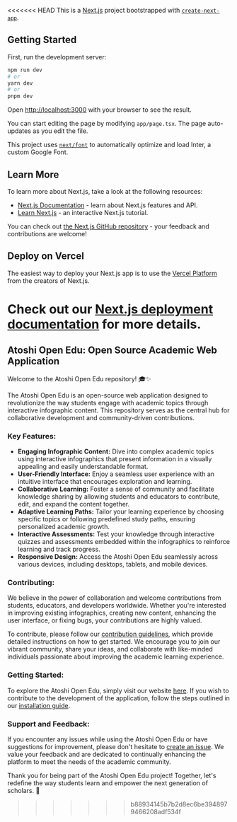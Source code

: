 <<<<<<< HEAD
This is a [Next.js](https://nextjs.org/) project bootstrapped with [`create-next-app`](https://github.com/vercel/next.js/tree/canary/packages/create-next-app).

## Getting Started

First, run the development server:

```bash
npm run dev
# or
yarn dev
# or
pnpm dev
```

Open [http://localhost:3000](http://localhost:3000) with your browser to see the result.

You can start editing the page by modifying `app/page.tsx`. The page auto-updates as you edit the file.

This project uses [`next/font`](https://nextjs.org/docs/basic-features/font-optimization) to automatically optimize and load Inter, a custom Google Font.

## Learn More

To learn more about Next.js, take a look at the following resources:

- [Next.js Documentation](https://nextjs.org/docs) - learn about Next.js features and API.
- [Learn Next.js](https://nextjs.org/learn) - an interactive Next.js tutorial.

You can check out [the Next.js GitHub repository](https://github.com/vercel/next.js/) - your feedback and contributions are welcome!

## Deploy on Vercel

The easiest way to deploy your Next.js app is to use the [Vercel Platform](https://vercel.com/new?utm_medium=default-template&filter=next.js&utm_source=create-next-app&utm_campaign=create-next-app-readme) from the creators of Next.js.

Check out our [Next.js deployment documentation](https://nextjs.org/docs/deployment) for more details.
=======
## Atoshi Open Edu: Open Source Academic Web Application

Welcome to the Atoshi Open Edu repository! 🎓✨

The Atoshi Open Edu is an open-source web application designed to revolutionize the way students engage with academic topics through interactive infographic content. This repository serves as the central hub for collaborative development and community-driven contributions.

### Key Features:
- **Engaging Infographic Content:** Dive into complex academic topics using interactive infographics that present information in a visually appealing and easily understandable format.
- **User-Friendly Interface:** Enjoy a seamless user experience with an intuitive interface that encourages exploration and learning.
- **Collaborative Learning:** Foster a sense of community and facilitate knowledge sharing by allowing students and educators to contribute, edit, and expand the content together.
- **Adaptive Learning Paths:** Tailor your learning experience by choosing specific topics or following predefined study paths, ensuring personalized academic growth.
- **Interactive Assessments:** Test your knowledge through interactive quizzes and assessments embedded within the infographics to reinforce learning and track progress.
- **Responsive Design:** Access the Atoshi Open Edu seamlessly across various devices, including desktops, tablets, and mobile devices.

### Contributing:
We believe in the power of collaboration and welcome contributions from students, educators, and developers worldwide. Whether you're interested in improving existing infographics, creating new content, enhancing the user interface, or fixing bugs, your contributions are highly valued.

To contribute, please follow our [contribution guidelines](CONTRIBUTING.md), which provide detailed instructions on how to get started. We encourage you to join our vibrant community, share your ideas, and collaborate with like-minded individuals passionate about improving the academic learning experience.

### Getting Started:
To explore the Atoshi Open Edu, simply visit our website [here](https://www.atoshi.io). If you wish to contribute to the development of the application, follow the steps outlined in our [installation guide](INSTALLATION.md).

### Support and Feedback:
If you encounter any issues while using the Atoshi Open Edu or have suggestions for improvement, please don't hesitate to [create an issue](https://github.com/username/repo/issues). We value your feedback and are dedicated to continually enhancing the platform to meet the needs of the academic community.

Thank you for being part of the Atoshi Open Edu project! Together, let's redefine the way students learn and empower the next generation of scholars. 🚀
>>>>>>> b88934145b7b2d8ec6be3948979466208adf534f
